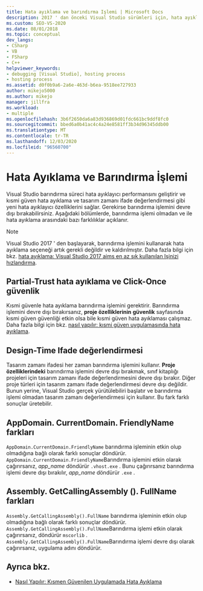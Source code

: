 ```yaml
---
title: Hata ayıklama ve barındırma Işlemi | Microsoft Docs
description: 2017 ' dan önceki Visual Studio sürümleri için, hata ayıklayıcı performansını geliştirmek ve bazı hata ayıklayıcı özelliklerine erişmek için barındırma sürecini kullanın.
ms.custom: SEO-VS-2020
ms.date: 08/01/2018
ms.topic: conceptual
dev_langs:
- CSharp
- VB
- FSharp
- C++
helpviewer_keywords:
- debugging [Visual Studio], hosting process
- hosting process
ms.assetid: d0f0b9a6-2a6e-463d-b6ea-9518ee727933
author: mikejo5000
ms.author: mikejo
manager: jillfra
ms.workload:
- multiple
ms.openlocfilehash: 3b6f2650da6a83d936869d01fdc661bc9ddf8fc0
ms.sourcegitcommit: bbed6a0b41ac4c4a24e8581ff3b34d96345ddb00
ms.translationtype: MT
ms.contentlocale: tr-TR
ms.lasthandoff: 12/03/2020
ms.locfileid: "96560700"
---
```

# <a name="debugging-and-the-hosting-process"></a>Hata Ayıklama ve Barındırma İşlemi
Visual Studio barındırma süreci hata ayıklayıcı performansını geliştirir ve kısmi güven hata ayıklama ve tasarım zamanı ifade değerlendirmesi gibi yeni hata ayıklayıcı özelliklerini sağlar. Gerekirse barındırma işlemini devre dışı bırakabilirsiniz. Aşağıdaki bölümlerde, barındırma işlemi olmadan ve ile hata ayıklama arasındaki bazı farklılıklar açıklanır.

> [!NOTE]
> Visual Studio 2017 ' den başlayarak, barındırma işlemini kullanarak hata ayıklama seçeneği artık gerekli değildir ve kaldırılmıştır. Daha fazla bilgi için bkz. [hata ayıklama: Visual Studio 2017 aims en az sık kullanılan Işinizi hızlandırma](https://vslive.com/Blogs/News-and-Tips/2017/02/Debugging-Visual-Studio-2017-aims-to-speed-up-your-least-favorite-job.aspx).

## <a name="partial-trust-debugging-and-click-once-security"></a>Partial-Trust hata ayıklama ve Click-Once güvenlik
 Kısmi güvenle hata ayıklama barındırma işlemini gerektirir. Barındırma işlemini devre dışı bırakırsanız, **proje özelliklerinin** **güvenlik** sayfasında kısmi güven güvenliği etkin olsa bile kısmi güven hata ayıklaması çalışmaz. Daha fazla bilgi için bkz. [nasıl yapılır: kısmi güven uygulamasında hata ayıklama](debugger-security.md).

## <a name="design-time-expression-evaluation"></a>Design-Time Ifade değerlendirmesi
 Tasarım zamanı ifadesi her zaman barındırma işlemini kullanır. **Proje özelliklerindeki** barındırma işlemini devre dışı bırakmak, sınıf kitaplığı projeleri için tasarım zamanı ifade değerlendirmesini devre dışı bırakır. Diğer proje türleri için tasarım zamanı ifade değerlendirmesi devre dışı değildir. Bunun yerine, Visual Studio gerçek yürütülebiliri başlatır ve barındırma işlemi olmadan tasarım zamanı değerlendirmesi için kullanır. Bu fark farklı sonuçlar üretebilir.

## <a name="appdomaincurrentdomainfriendlyname-differences"></a>AppDomain. CurrentDomain. FriendlyName farkları
 `AppDomain.CurrentDomain.FriendlyName` barındırma işleminin etkin olup olmadığına bağlı olarak farklı sonuçlar döndürür. `AppDomain.CurrentDomain.FriendlyName`Barındırma işlemini etkin olarak çağırırsanız, *app_name* döndürür `.vhost.exe` . Bunu çağırırsanız barındırma işlemi devre dışı bırakılır, *app_name* döndürür `.exe` .

## <a name="assemblygetcallingassemblyfullname-differences"></a>Assembly. GetCallingAssembly (). FullName farkları
 `Assembly.GetCallingAssembly().FullName` barındırma işleminin etkin olup olmadığına bağlı olarak farklı sonuçlar döndürür. `Assembly.GetCallingAssembly().FullName`Barındırma işlemi etkin olarak çağırırsanız, döndürür `mscorlib` . `Assembly.GetCallingAssembly().FullName`Barındırma işlemi devre dışı olarak çağırırsanız, uygulama adını döndürür.

## <a name="see-also"></a>Ayrıca bkz.

- [Nasıl Yapılır: Kısmen Güvenilen Uygulamada Hata Ayıklama](debugger-security.md)